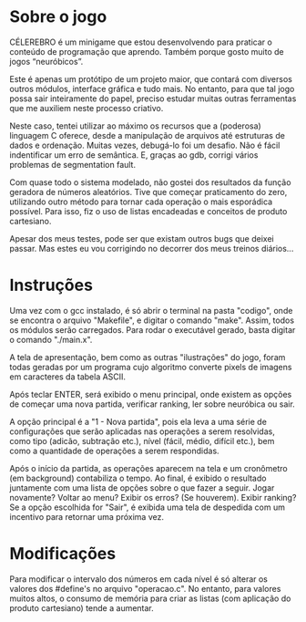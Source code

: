 # Sobre o jogo

CÉLEREBRO é um minigame que estou desenvolvendo para praticar o conteúdo de programação que aprendo. Também porque gosto muito de jogos “neuróbicos”.

Este é apenas um protótipo de um projeto maior, que contará com diversos outros módulos, interface gráfica e tudo mais. No entanto, para que tal jogo possa sair inteiramente do papel, preciso estudar muitas outras ferramentas que me auxiliem neste processo criativo.

Neste caso, tentei utilizar ao máximo os recursos que a (poderosa) linguagem C oferece, desde a manipulação de arquivos até estruturas de dados e ordenação. Muitas vezes, debugá-lo foi um desafio. Não é fácil indentificar um erro de semântica. E, graças ao gdb, corrigi vários problemas de segmentation fault.

Com quase todo o sistema modelado, não gostei dos resultados da função geradora de números aleatórios. Tive que começar praticamento do zero, utilizando outro método para tornar cada operação o mais esporádica possível. Para isso, fiz o uso de listas encadeadas e conceitos de produto cartesiano.

Apesar dos meus testes, pode ser que existam outros bugs que deixei passar. Mas estes eu vou corrigindo no decorrer dos meus treinos diários...

# Instruções

Uma vez com o gcc instalado, é só abrir o terminal na pasta "codigo", onde se encontra o arquivo "Makefile", e digitar o comando "make". Assim, todos os módulos serão carregados. Para rodar o executável gerado, basta digitar o comando "./main.x".

A tela de apresentação, bem como as outras "ilustrações" do jogo, foram todas geradas por um programa cujo algoritmo converte pixels de imagens em caracteres da tabela ASCII.

Após teclar ENTER, será exibido o menu principal, onde existem as opções de começar uma nova partida, verificar ranking, ler sobre neuróbica ou sair.

A opção principal é a "1 - Nova partida", pois ela leva a uma série de configurações que serão aplicadas nas operações a serem resolvidas, como tipo (adicão, subtração etc.), nível (fácil, médio, difícil etc.), bem como a quantidade de operações a serem respondidas. 

Após o início da partida, as operações aparecem na tela e um cronômetro (em background) contabiliza o tempo. Ao final, é exibido o resultado juntamente com uma lista de opções sobre o que fazer a seguir. Jogar novamente? Voltar ao menu? Exibir os erros? (Se houverem). Exibir ranking? Se a opção escolhida for "Sair", é exibida uma tela de despedida com um incentivo para retornar uma próxima vez.

# Modificações

Para modificar o intervalo dos números em cada nível é só alterar os valores dos #define's no arquivo "operacao.c". No entanto, para valores muitos altos, o consumo de memória para criar as listas (com aplicação do produto cartesiano) tende a aumentar.
